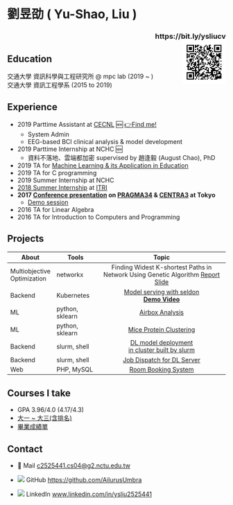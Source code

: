 # 劉昱劭  ( Yu-Shao, Liu )
<h3 align="right"> https://bit.ly/ysliucv <br>
<img align="right" width="100" height="100" src="https://github.com/AilurusUmbra/Archived/blob/master/entry.png">


## Education
交通大學 資訊科學與工程研究所 @ mpc lab (2019 ~ ) <br>
交通大學 資訊工程學系 (2015 to 2019)<br>
<!--Bachelor at NCTU CS (2015 to 2019)-->

## Experience 
 * 2019 Parttime Assistant at [CECNL](https://sites.google.com/view/wei-cecnl) 🆕 [👉Find me!](https://sites.google.com/view/wei-cecnl/people?authuser=0#h.p_DR9G1urEgm8c)
    * System Admin
    * EEG-based BCI clinical analysis & model development
 * 2019 Parttime Internship at NCHC 🆕
    * 資料不落地、雲端都加密 supervised by 趙逢毅 (August Chao), PhD
 * 2019 TA for [Machine Learning & its Application in Education](https://github.com/dollars9256741/5864_MLinEDU)
 * 2019 TA for C programming
 * 2019 Summer Internship at NCHC
 * [2018 Summer Internship](https://drive.google.com/open?id=1tVOgL9xqbFJ2H9iSGo-d4oY9E-20wKqk) at [ITRI](https://www.itri.org.tw/) 
 * **2017 [Conference presentation](https://drive.google.com/file/d/1ZAXL8MgYhmEE68rrB5j7C42p5C3Sw9Fl/view) on [PRAGMA34](http://www.pragma-grid.net/pragma34/) & [CENTRA3](http://www.globalcentra.org/centra3/) at Tokyo**
      * [Demo session](http://www.pragma-grid.net/meetings/pragma-34-presentations/)
 * 2016 TA for Linear Algebra
 * 2016 TA for Introduction to Computers and Programming

## Projects
| About | Tools | Topic |
| -------- |---|:--------:|
| Multiobjective <br> Optimization | networkx | Finding Widest K-shortest Paths in Network Using Genetic Algorithm [Report](https://github.com/AilurusUmbra/evolutionary_computation/blob/master/EC_0416235_final_report.pdf) [Slide](https://github.com/AilurusUmbra/evolutionary_computation/blob/master/EC_Term_slide.pdf)
| Backend | Kubernetes | [Model serving with seldon](https://github.com/AilurusUmbra/Archived/blob/master/summer.pdf)<br> [**Demo Video**](https://drive.google.com/open?id=1AzHRxH3mCPZIh4bj2OLzEZ5Fqvf1HOPW)
| ML | python, sklearn|[Airbox Analysis](https://github.com/AilurusUmbra/machine_learning/blob/master/final/final-presentation-2.pdf)
| ML | python, sklearn| [Mice Protein Clustering](https://github.com/AilurusUmbra/DS2/blob/master/final/final_0416235.pdf) |
| Backend | slurm, shell | [DL model deployment<br>in cluster built by slurm](https://drive.google.com/open?id=1ZAXL8MgYhmEE68rrB5j7C42p5C3Sw9Fl)
| Backend | slurm, shell |[Job Dispatch for DL Server](https://drive.google.com/open?id=1W2wAycVoLv551ttIPnz_IkIneuk5MGzL)
| Web| PHP, MySQL | [Room Booking System](https://github.com/AilurusUmbra/RoomBooking) |

## Courses I take
* GPA 3.96/4.0 (4.17/4.3)
* [大一 ~ 大三(含排名)](https://drive.google.com/open?id=1G8DoCVXINVcS0xQNEzHtcc3qZAV6e_58)
* [畢業成績單](https://drive.google.com/open?id=1jCp361IQA_IWuDS_xqZtDW_RfInOlAZd)

## Contact
* 📧 Mail
c2525441.cs04@g2.nctu.edu.tw

* ![](https://i.imgur.com/OoqjT3S.png)   GitHub
https://github.com/AilurusUmbra

* ![](https://i.imgur.com/ojdaaUu.png) LinkedIn
www.linkedin.com/in/ysliu2525441

